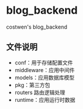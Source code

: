 # blog_backend
costwen's blog_backend

## 文件说明

- conf：用于存储配置文件
- middleware：应用中间件
- models：应用数据库模型
- pkg：第三方包
- routers 路由逻辑处理
- runtime：应用运行时数据